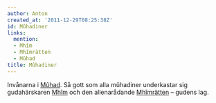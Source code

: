```yaml
---
author: Anton
created_at: '2011-12-29T08:25:38Z'
id: Mûhadiner
links:
  mention:
  - Mhîm
  - Mhîmrätten
  - Mûhad
title: Mûhadiner
---
```


Invånarna i [Mûhad]. Så gott som alla mûhadiner underkastar sig gudahärskaren [Mhîm] och den
allenarådande [Mhîmrätten] – gudens lag.

  [Mûhad]: Mûhad
  [Mhîm]: Mhîm
  [Mhîmrätten]: Mhîmrätten
